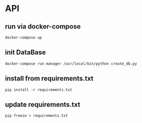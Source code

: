 # API

## run via docker-compose
    docker-compose up
    
## init DataBase
    docker-compose run manager /usr/local/bin/python create_db.py

## install from requirements.txt
    pip install -r requirements.txt

## update requirements.txt
    pip freeze > requirements.txt
